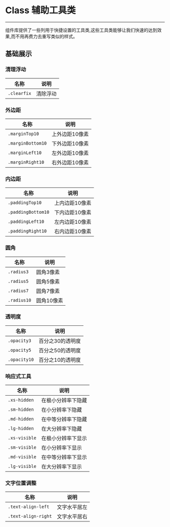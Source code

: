 <style>
    .marginTop10 {
      margin-top: 10px;
    }
</style>
# Class 辅助工具类
----
组件库提供了一些列用于快捷设置的工具类,这些工具类能够让我们快速的达到效果,而不用再费力去重写类似的样式。
## 基础展示

### 清理浮动
| 名称      | 说明                                 
|---------- |------------------------------------ |
|```.clearfix```      |清除浮动 |

### 外边距
| 名称      | 说明                                 
|---------- |------------------------------------ |
|```.marginTop10```      |上外边距10像素 |
|```.marginBottom10```      |下外边距10像素 |
|```.marginLeft10```      |左外边距10像素 |
|```.marginRight10```      |右外边距10像素 |

### 内边距
| 名称      | 说明                                 
|---------- |------------------------------------ |
|```.paddingTop10```      |上内边距10像素 |
|```.paddingBottom10```      |下内边距10像素 |
|```.paddingLeft10```      |左内边距10像素 |
|```.paddingRight10```      |右内边距10像素 |

### 圆角
| 名称      | 说明                                 
|---------- |------------------------------------ |
|```.radius3```      |圆角3像素 |
|```.radius5```      |圆角5像素 |
|```.radius7```      |圆角7像素 |
|```.radius10```      |圆角10像素 |

### 透明度
| 名称      | 说明                                 
|---------- |------------------------------------ |
|```.opacity3```      |百分之30的透明度 |
|```.opacity5```      |百分之50的透明度 |
|```.opacity10```      |百分之10的透明度 |

### 响应式工具
| 名称      | 说明                                 
|---------- |------------------------------------ |
|```.xs-hidden```      |在极小分辨率下隐藏 |
|```.sm-hidden```      |在小分辨率下隐藏 |
|```.md-hidden```      |在中等分辨率下隐藏 |
|```.lg-hidden```      |在大分辨率下隐藏 |
|```.xs-visible```      |在极小分辨率下显示 |
|```.sm-visible```      |在小分辨率下显示 |
|```.md-visible```      |在中等分辨率下显示 |
|```.lg-visible```      |在大分辨率下显示 |

### 文字位置调整
| 名称      | 说明                                 
|---------- |------------------------------------ |
|```.text-align-left```      |文字水平居左 |
|```.text-align-right```      |文字水平居右 |